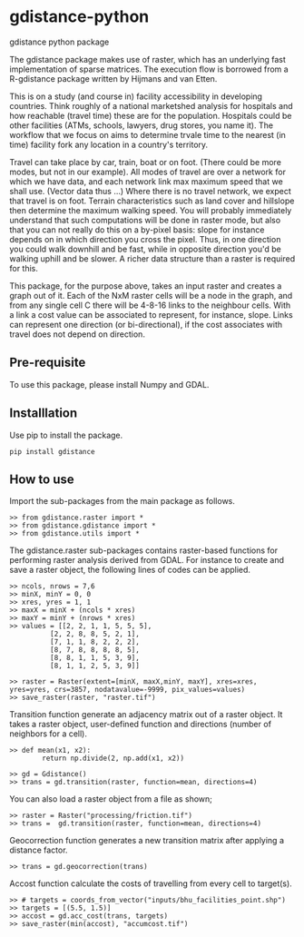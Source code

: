 # gdistance-python
gdistance python package


The gdistance package makes use of raster, which has an underlying fast implementation of sparse matrices. 
The execution flow is borrowed from a R-gdistance package written by Hijmans and van Etten.

This is on a study (and course in) facility accessibility in developing countries.  Think roughly of a national marketshed analysis for hospitals and how reachable (travel time) these are for the population.  Hospitals could be other facilities (ATMs, schools, lawyers, drug stores, you name it).  The workflow that we focus on aims to determine trvale time to the nearest (in time) facility fork any location in a country's territory.

Travel can take place by car, train, boat or on foot.  (There could be more modes, but not in our example).  All modes of travel are over a network for which we have data, and each network link max  maximum speed that we shall use.  (Vector data thus ...)  Where there is no travel network, we expect that travel is on foot.  Terrain characteristics such as land cover and hillslope then determine the maximum walking speed.  You will probably immediately understand that such computations will be done in raster mode, but also that you can not really do this on a by-pixel basis: slope for instance depends on in which direction you cross the pixel.  Thus, in one direction you could walk downhill and be fast, while in opposite direction you'd be walking uphill and be slower.  A richer data structure than a raster is required for this.

This package, for the purpose above, takes an input raster and creates a graph out of it.  Each of the NxM raster cells will be a node in the graph, and from any single cell C there will be 4-8-16 links to the neighbour cells.  With a link a cost value can be associated to represent, for instance, slope.  Links can represent one direction (or bi-directional), if the cost associates with travel does not depend on direction.

<h2>Pre-requisite</h2>

To use this package, please install Numpy and GDAL.

<h2>Installlation</h2>

Use pip to install the package.

    pip install gdistance

<h2>How to use</h2>
Import the sub-packages from the main package as follows.

    >> from gdistance.raster import *
    >> from gdistance.gdistance import *
    >> from gdistance.utils import *

The gdistance.raster sub-packages contains raster-based functions for performing raster analysis derived from GDAL. For instance to create and save a raster object, the following lines of codes can be applied.
    
    >> ncols, nrows = 7,6
    >> minX, minY = 0, 0
    >> xres, yres = 1, 1
    >> maxX = minX + (ncols * xres)
    >> maxY = minY + (nrows * xres)
    >> values = [[2, 2, 1, 1, 5, 5, 5], 
              [2, 2, 8, 8, 5, 2, 1], 
              [7, 1, 1, 8, 2, 2, 2], 
              [8, 7, 8, 8, 8, 8, 5], 
              [8, 8, 1, 1, 5, 3, 9], 
              [8, 1, 1, 2, 5, 3, 9]]

    >> raster = Raster(extent=[minX, maxX,minY, maxY], xres=xres, yres=yres, crs=3857, nodatavalue=-9999, pix_values=values)
    >> save_raster(raster, "raster.tif")

Transition function generate an adjacency matrix out of a raster object. It takes a raster object, user-defined function and directions (number of neighbors for a cell).

    >> def mean(x1, x2):
            return np.divide(2, np.add(x1, x2))
    
    >> gd = Gdistance()
    >> trans = gd.transition(raster, function=mean, directions=4)
    
 You can also load a raster object from a file as shown;
 
    >> raster = Raster("processing/friction.tif")
    >> trans =  gd.transition(raster, function=mean, directions=4)

Geocorrection function generates a new transition matrix after applying a distance factor. 

    >> trans = gd.geocorrection(trans)

Accost function calculate the costs of travelling from every cell to target(s).

    >> # targets = coords_from_vector("inputs/bhu_facilities_point.shp")
    >> targets = [(5.5, 1.5)]
    >> accost = gd.acc_cost(trans, targets)
    >> save_raster(min(accost), "accumcost.tif")
